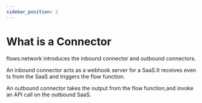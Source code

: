 ```yaml
---
sidebar_position: 2
---
```


# What is a Connector

flows.network introduces the inbound connector and outbound connectors.

An inbound connector acts as a webhook server for a SaaS.It receives events from the SaaS and triggers the flow function. 

An outbound connector takes the output from the flow function,and invoke an API call on the outbound SaaS.